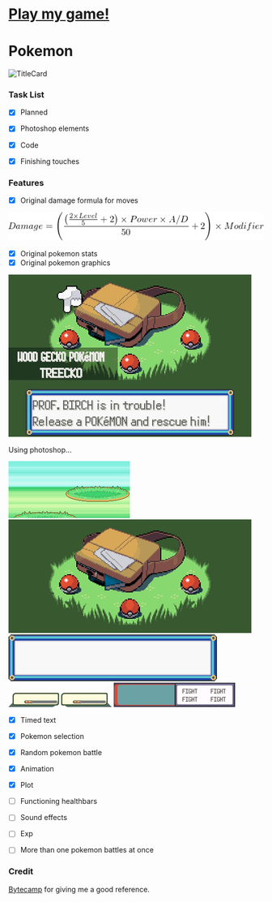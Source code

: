 # [Play my game!](https://yippptay.github.io/wow/)

# Pokemon
![TitleCard](https://upload.wikimedia.org/wikipedia/commons/thumb/9/98/International_Pok%C3%A9mon_logo.svg/1200px-International_Pok%C3%A9mon_logo.svg.png)
### Task List
- [x] Planned
- [x] Photoshop elements
- [X] Code
- [x] Finishing touches


### Features
- [x] Original damage formula for moves

![formula](images/DamageCalc.png)
- [x] Original pokemon stats
- [x] Original pokemon graphics

![ori](images/e1098.png)

Using photoshop...

![bg](images/bg.png)
![starter](images/starter.png)
![text](images/empty_text_box.png)
![playerStat](images/playerstat.png)
![enemyStat](images/enemystat.png)
![menu](images/fightMenu.png)

- [X] Timed text
- [X] Pokemon selection
- [X] Random pokemon battle
- [X] Animation
- [x] Plot
- [ ] Functioning healthbars
- [ ] Sound effects
- [ ] Exp
- [ ] More than one pokemon battles at once


### Credit
[Bytecamp](https://github.com/bytecampio) for giving me a good reference.
